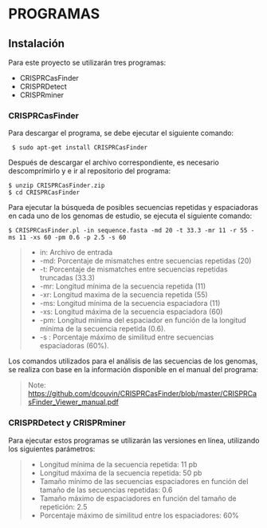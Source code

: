 # PROGRAMAS
## Instalación

Para este proyecto se utilizarán tres programas:
- CRISPRCasFinder
- CRISPRDetect
- CRISPRminer

### CRISPRCasFinder

Para descargar el programa, se debe ejecutar el siguiente comando:
```
 $ sudo apt-get install CRISPRCasFinder
```
Después de descargar el archivo correspondiente, es necesario descomprímirlo y e ir al repositorio del programa:
```
$ unzip CRISPRCasFinder.zip
$ cd CRISPRCasFinder
```

Para ejecutar la búsqueda de posibles secuencias repetidas y espaciadoras en cada uno de los genomas de estudio, se ejecuta el siguiente comando: 
```
$ CRISPRCasFinder.pl -in sequence.fasta -md 20 -t 33.3 -mr 11 -r 55 -ms 11 -xs 60 -pm 0.6 -p 2.5 -s 60
```

> - in: Archivo de entrada
> - -md: Porcentaje de mismatches entre secuencias repetidas (20)
> - -t: Porcentaje de mismatches entre secuencias repetidas truncadas (33.3)
> - -mr: Longitud mínima de la secuencia repetida (11)
> - -xr: Longitud maxima de la secuencia repetida (55)
> - -ms: Longitud mínima de la secuencia espaciadora (11)
> - -xs: Longitud máxima de la secuencia espaciadora (60)
> - -pm: Longitud mínima del espaciador en función de la longitud mínima de la secuencia repetida (0.6).
> - -s : Porcentaje máximo de similitud entre secuencias espaciadoras (60%). 

Los comandos utilizados para el análisis de las secuencias de los genomas, se realiza con base en la información disponible en el manual del programa: 

> Note: https://github.com/dcouvin/CRISPRCasFinder/blob/master/CRISPRCasFinder_Viewer_manual.pdf


### CRISPRDetect y CRISPRminer

Para ejecutar estos programas se utilizarán las versiones en línea, utilizando los siguientes parámetros: 

> - Longitud mínima de la secuencia repetida: 11 pb
> - Longitud máxima de la secuencia repetida: 50 pb
> - Tamaño mínimo de las secuencias espaciadores en función del tamaño de las secuencias repetidas: 0.6
> - Tamaño máximo de espaciadores en función del tamaño de repetición: 2.5
> - Porcentaje máximo de similitud entre los espaciadores: 60%






 

